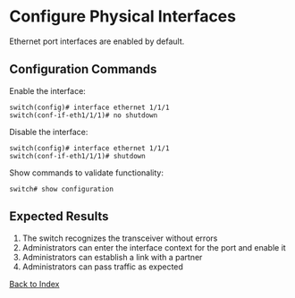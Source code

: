 
# Configure Physical Interfaces

Ethernet port interfaces are enabled by default.

## Configuration Commands

Enable the interface:

```
switch(config)# interface ethernet 1/1/1
switch(conf-if-eth1/1/1)# no shutdown
```

Disable the interface:

```
switch(config)# interface ethernet 1/1/1
switch(conf-if-eth1/1/1)# shutdown
```

Show commands to validate functionality:

```
switch# show configuration
```

## Expected Results

1. The switch recognizes the transceiver without errors
2. Administrators can enter the interface context for the port and enable it
3. Administrators can establish a link with a partner
4. Administrators can pass traffic as expected

[Back to Index](index.md)